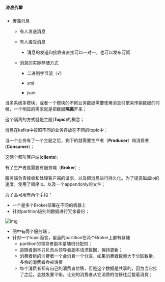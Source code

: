 ##### 消息引擎

- 传递消息

  - 有人发送消息

  - 有人接受消息

    - 消息的发送和接收者直接可以一对一，也可以发布订阅

  - 消息的实际存储方式

    - 二进制字节流（√）

    - xml

    - json

      

当多系统多模块，或者一个模块的不同业务数据需要使用消息引擎来传输数据的时候，一个明显的需求就是把数据**隔离**开来；

这个隔离的方式就是主题(**Topic**)的概念；

消息在kafka中按照不同的业务存放在不同的topic中；

当一个业务有了一个主题之后，剩下的就需要生产者（**Producer**）和消费者(**Consumer**)；

这两个都叫客户端(**clients**);

有了生产者就需要有服务端（**Broker**）;

服务端负责接收和处理客户端的请求，以及把消息进行持久化。为了提高磁盘io的速度，使用了顺序io。以及一个appendonly的文件；



为了高可用有两个手段：

- 一个是多个Broker部署在不同的机器上
- 针对partition级别的数据进行冗余备份；



![img](https://static001.geekbang.org/resource/image/58/91/58c35d3ab0921bf0476e3ba14069d291.jpg)



- 图中有两个服务端；
- 针对一个topic而言，里面的partition在两个Broker上都有存储
  - partition的领导者副本是随机分配的；
  - 追随者副本只负责从领导者副本请求数据，保持更新；
  - 消费者组的消费者一个会消费一个分区，如果消费者数量大于分区数量，多余的消费者会被浪费
  - 每个消费者都有自己的消费者位移，但是这个数据是共享的，因为当它挂了之后，会触发重平衡，让别的消费者从它消费的位移往后接着消费；

